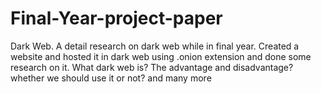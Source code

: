 # Final-Year-project-paper
Dark Web. A detail research on dark web while in final year. Created a website and hosted it in dark web using .onion extension and done some research on it. What dark web is? The advantage and disadvantage? whether we should use it or not? and many more 
